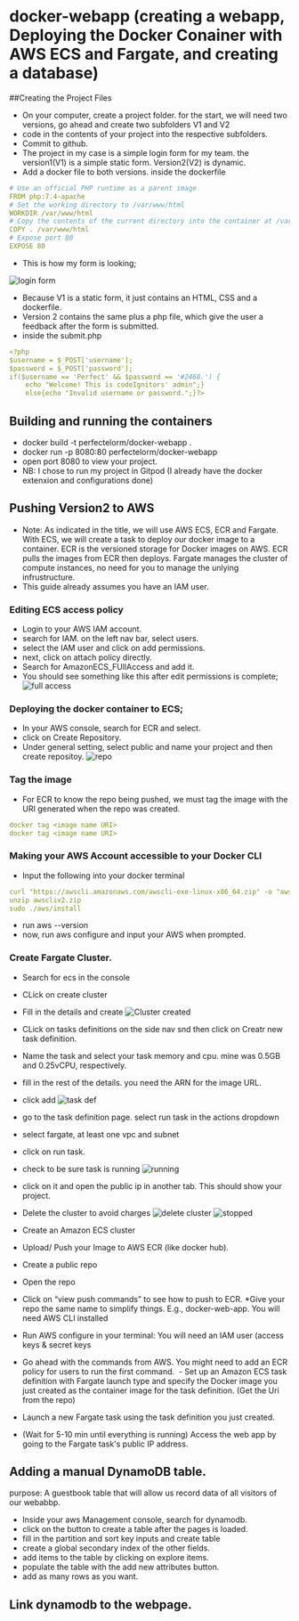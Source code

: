 # docker-webapp (creating a webapp, Deploying the Docker Conainer with AWS ECS and Fargate, and creating a database)
##Creating the Project Files
- On your computer, create a project folder. for the start, we will need two versions, go ahead and create two subfolders V1 and V2
- code in the contents of your project into the respective subfolders.
- Commit to github. 
- The project in my case is a simple login form for my team. the version1(V1) is a simple static form. Version2(V2) is dynamic.
- Add a docker file to both versions.
inside the dockerfile
```yaml
# Use an official PHP runtime as a parent image
FROM php:7.4-apache
# Set the working directory to /var/www/html
WORKDIR /var/www/html
# Copy the contents of the current directory into the container at /var/www/html
COPY . /var/www/html
# Expose port 80
EXPOSE 80
```
- This is how my form is looking;

![login form](https://user-images.githubusercontent.com/68542385/230667621-83c4fd17-45e6-45c2-813f-0c64cfd9631e.PNG)

- Because V1 is a static form, it just contains an HTML, CSS and a dockerfile.
- Version 2 contains the same plus a php file, which give the user a feedback after the form is submitted.
- inside the submit.php
```yaml
<?php
$username = $_POST['username'];
$password = $_POST['password'];
if($username == 'Perfect' && $password == '#2468.') {
    echo "Welcome! This is codeIgnitors' admin";} 
    else{echo "Invalid username or password.";}?>
```

## Building and running the containers
- docker build -t perfectelorm/docker-webapp .
- docker run -p 8080:80 perfectelorm/docker-webapp
- open port 8080 to view your project.
- NB: I chose to run my project in Gitpod (I already have the docker extenxion and configurations done)

## Pushing Version2 to AWS
- Note: As indicated in the title, we will use AWS ECS, ECR and Fargate. With ECS, we will create a task to deploy our docker image to a container. ECR is the versioned storage for Docker images on AWS. ECR pulls the images from ECR then deploys. Fargate manages the cluster of compute instances, no need for you to manage the unlying infrustructure.
- This guide already assumes you have an IAM user.

### Editing ECS access policy
- Login to your AWS IAM account.
- search for IAM. on the left nav bar, select users.
- select the IAM user and click on add permissions.
- next, click on attach policy directly.
-  Search for AmazonECS_FUllAccess and add it.
- You should see something like this after edit permissions is complete;
![full access](https://user-images.githubusercontent.com/68542385/231045547-fe18a3c1-04ec-4145-98bb-7dc4de9e217c.PNG)

### Deploying the docker container to ECS;
- In your AWS console, search for ECR and select.
- click on Create Repository.
- Under general setting, select public and name your project and then create repositoy.
![repo](https://user-images.githubusercontent.com/68542385/231046975-ab475da1-ddc1-412c-913c-c8b987837846.png)

### Tag the image
- For ECR to know the repo being pushed, we must tag the image with the URI generated when the repo was created.
```yaml
docker tag <image name URI>
docker tag <image name URI>
```

### Making your AWS Account accessible to your Docker CLI
- Input the following into your docker terminal
```yaml
curl "https://awscli.amazonaws.com/awscli-exe-linux-x86_64.zip" -o "awscliv2.zip"
unzip awscliv2.zip
sudo ./aws/install
```
- run aws --version
- now, run aws configure and input your AWS when prompted.

### Create Fargate Cluster.
- Search for ecs in the console
- CLick on create cluster
- Fill in the details and create
![Cluster created](https://user-images.githubusercontent.com/68542385/231052739-148dd8de-a21b-4534-abe8-fa2331cb60ee.PNG)
- CLick on tasks definitions on the side nav snd then click on Creatr new task definition.
- Name the task and select your task memory and cpu. mine was 0.5GB and 0.25vCPU, respectively.
- fill in the rest of the details. you need the ARN for the image URL.
- click add
![task def](https://user-images.githubusercontent.com/68542385/231055402-f362b613-851a-4591-9005-46ee86597b4c.PNG)
- go to the task definition page. select run task in the actions dropdown
- select fargate, at least one vpc and subnet
- click on run task.
- check to be sure task is running
![running](https://user-images.githubusercontent.com/68542385/231055593-dc4e70b4-270e-4167-be50-6a6595d64d92.PNG)
- click on it and open the public ip in another tab. This should show your project.
- Delete the cluster to avoid charges
![delete cluster](https://user-images.githubusercontent.com/68542385/231057175-9924f486-6061-405d-a9c9-7209ea2e032c.PNG)
![stopped](https://user-images.githubusercontent.com/68542385/231057177-25d5f1ea-8e09-4f49-aebe-946fd61f0bd6.PNG)


- Create an Amazon ECS cluster
- Upload/ Push your Image to AWS ECR (like docker hub).
- Create a public repo
- Open the repo
- Click on “view push commands” to see how to push to ECR. *Give your repo the same name to simplify things. E.g., docker-web-app. You will need AWS CLI installed
- Run AWS configure in your terminal: You will need an IAM user (access keys & secret keys
- Go ahead with the commands from AWS. You might need to add an ECR policy for users to run the first command.
 - Set up an Amazon ECS task definition with Fargate launch type and specify the Docker image you just created as the container image for the task definition. (Get the Uri from the repo)
- Launch a new Fargate task using the task definition you just created.  
- (Wait for 5-10 min until everything is running) Access the web app by going to the Fargate task's public IP address.

## Adding a manual DynamoDB table.
purpose: A guestbook table that will allow us record data of all visitors of our webabbp.
- Inside your aws Management console, search for dynamodb. 
- click on the button to create a table after the pages is loaded. 
- fill in the partition and sort key inputs and create table 
- create a global secondary index of the other fields. 
- add items to the table by clicking on explore items.
- populate the table with the add new attributes button. 
- add as many rows as you want. 

## Link dynamodb to the webpage.


